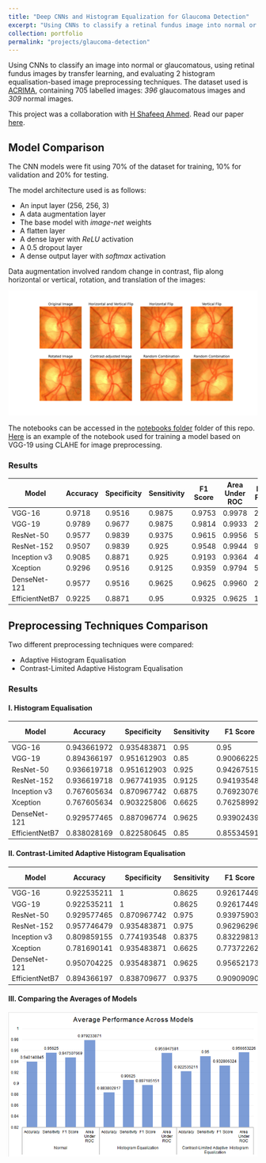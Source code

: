 ```yaml
---
title: "Deep CNNs and Histogram Equalization for Glaucoma Detection"
excerpt: "Using CNNs to classify a retinal fundus image into normal or glaucomatous, using transfer learning.<br/><img src='https://raw.githubusercontent.com/ashishkulkarnii/glaucoma-classification/refs/heads/main/TeX-source/images/transformations.png'>"
collection: portfolio
permalink: "projects/glaucoma-detection"
---
```


Using CNNs to classify an image into normal or glaucomatous, using retinal fundus images by transfer learning, and evaluating 2 histogram equalisation-based image preprocessing techniques. 
The dataset used is [ACRIMA](https://figshare.com/s/c2d31f850af14c5b5232), containing 705 labelled images: _396_ glaucomatous images and _309_ normal images.


This project was a collaboration with [H Shafeeq Ahmed](https://orcid.org/0000-0003-1671-8474).
Read our paper [here](/files/glaucoma-detection-preprint.pdf).

## Model Comparison

The CNN models were fit using 70% of the dataset for training, 10% for validation and 20% for testing.

The model architecture used is as follows:

- An input layer (256, 256, 3)
- A data augmentation layer
- The base model with _image-net_ weights
- A flatten layer
- A dense layer with _ReLU_ activation
- A 0.5 dropout layer
- A dense output layer with _softmax_ activation

Data augmentation involved random change in contrast, flip along horizontal or vertical, rotation, and translation of the images:

![Image augmentation](https://raw.githubusercontent.com/ashishkulkarnii/glaucoma-classification/refs/heads/main/TeX-source/images/transformations.png)

The notebooks can be accessed in the [notebooks folder](notebooks) folder of this repo.
[Here](notebooks/v16/clahe/clahe.ipynb) is an example of the notebook used for training a model based on VGG-19 using CLAHE for image preprocessing.

### Results

|     Model             |     Accuracy    |     Specificity    |     Sensitivity    |     F1 Score    |     Area Under ROC    |     Number of Parameters    |
|-----------------------|-----------------|--------------------|--------------------|-----------------|-----------------------|-----------------------------|
|     VGG-16            |     0.9718      |     0.9516         |     0.9875         |     0.9753      |     0.9978            |     23104066             |
|     VGG-19            |     0.9789      |     0.9677         |     0.9875         |     0.9814      |     0.9933            |     28413762             |
|     ResNet-50         |     0.9577      |     0.9839         |     0.9375         |     0.9615      |     0.9956            |     57142914             |
|     ResNet-152        |     0.9507      |     0.9839         |     0.925          |     0.9548      |     0.9944            |     91926146             |
|     Inception v3      |     0.9085      |     0.8871         |     0.925          |     0.9193      |     0.9364            |     40677922             |
|     Xception          |     0.9296      |     0.9516         |     0.9125         |     0.9359      |     0.9794            |     54416682             |
|     DenseNet-121      |     0.9577      |     0.9516         |     0.9625         |     0.9625      |     0.9960            |     23815490             |
|     EfficientNetB7    |     0.9225      |     0.8871         |     0.95           |     0.9325      |     0.9625            |     106041497            |

## Preprocessing Techniques Comparison

Two different preprocessing techniques were compared:
- Adaptive Histogram Equalisation
- Contrast-Limited Adaptive Histogram Equalisation

### Results

#### I. Histogram Equalisation

| Model          | Accuracy    | Specificity | Sensitivity | F1 Score    | Area Under ROC | Number of Parameters |
|----------------|-------------|-------------|-------------|-------------|----------------|----------------------|
| VGG-16         | 0.943661972 | 0.935483871 | 0.95        | 0.95        | 0.993548387    | 23104066             |
| VGG-19         | 0.894366197 | 0.951612903 | 0.85        | 0.900662252 | 0.978427419    | 28413762             |
| ResNet-50      | 0.936619718 | 0.951612903 | 0.925       | 0.942675159 | 0.991935484    | 57142914             |
| ResNet-152     | 0.936619718 | 0.967741935 | 0.9125      | 0.941935484 | 0.98891129     | 91926146             |
| Inception v3   | 0.767605634 | 0.870967742 | 0.6875      | 0.769230769 | 0.846774194    | 40677922             |
| Xception       | 0.767605634 | 0.903225806 | 0.6625      | 0.762589928 | 0.898387097    | 54416682             |
| DenseNet-121   | 0.929577465 | 0.887096774 | 0.9625      | 0.93902439  | 0.985080645    | 23815490             |
| EfficientNetB7 | 0.838028169 | 0.822580645 | 0.85        | 0.855345912 | 0.926814516    | 106041497            |

#### II. Contrast-Limited Adaptive Histogram Equalisation

| Model          | Accuracy    | Specificity | Sensitivity | F1 Score    | Area Under ROC | Number of Parameters |
|----------------|-------------|-------------|-------------|-------------|----------------|----------------------|
| VGG-16         | 0.922535211 | 1           | 0.8625      | 0.926174497 | 0.996572581    | 23104066             |
| VGG-19         | 0.922535211 | 1           | 0.8625      | 0.926174497 | 0.996572581    | 28413762             |
| ResNet-50      | 0.929577465 | 0.870967742 | 0.975       | 0.939759036 | 0.983770161    | 57142914             |
| ResNet-152     | 0.957746479 | 0.935483871 | 0.975       | 0.962962963 | 0.994153226    | 91926146             |
| Inception v3   | 0.809859155 | 0.774193548 | 0.8375      | 0.832298137 | 0.91733871     | 40677922             |
| Xception       | 0.781690141 | 0.935483871 | 0.6625      | 0.773722628 | 0.921169355    | 54416682             |
| DenseNet-121   | 0.950704225 | 0.935483871 | 0.9625      | 0.956521739 | 0.987701613    | 23815490             |
| EfficientNetB7 | 0.894366197 | 0.838709677 | 0.9375      | 0.909090909 | 0.925604839    | 106041497            |

#### III. Comparing the Averages of Models

![Graph comparing the average performance of models across the preprocessing techniques](https://raw.githubusercontent.com/ashishkulkarnii/glaucoma-classification/main/TeX-source/images/performance.png)
